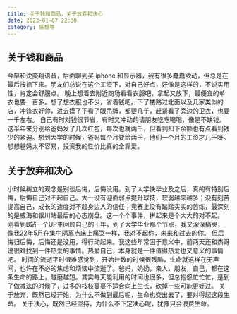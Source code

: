 ```yaml
---
title: 关于钱和商品，关于放弃和决心
date: 2023-01-07 22:30
category: 感想等
---
```


## 关于钱和商品

今早和沈奕翔语音，后面聊到买 iphone 和显示器，我有很多蠢蠢欲动，但总是在最后按捺下来。朋友们总说在这个工资下，对自己好点，好像是这样的，不说实用性，肯定会舒服点。
晚上想着去附近商场看看衣服吧，拿起又放下，最便宜的单衣也要一百多。想了想衣服也不少，省着钱吧。下了楼路过北面以及几家类似的店，冲锋衣好帅，进去摸了下看了眼吊牌，都要几千，赶紧看了旁边的卫衣，也要一千左右。
自己有时对钱很节省，有时又冲动的请朋友吃吃喝喝，像是不缺钱。
这半年来分别给爸妈发了几次红包，每次也就两千，但看到扣下余额也有点看到钱少的紧迫。想到大学的时候，爸妈每个月要给两千，他们一个月的工资才几千呀。
想想爸妈太不容易，投资我的性价比真的全靠爱。

## 关于放弃和决心

小时候树立的观念是别谈后悔，后悔没用。到了大学快毕业及之后，真的有特别后悔，后悔自己对不起自己。大一没有迎面弱点提升球技，软弱越来越多；没有刻苦提高自己，成长的速度对不起身边人的信任；竞赛上没有踏踏实实的苦练，最深刻的是威海和银川站最后的心态崩盘。这一个个事件，拼起来是个大大的对不起。
刚看到B站一个UP主回顾自己的十年，到了大学毕业那个节点，我又深深痛哭，像我22年5月在集中隔离点床上痛哭一样，我对不起你，未来和过去的你。
但后悔归后悔，后悔还是没用，得行动起来。我这些年常困于意义中，前两天还和杰哥说很难找到一件热爱的事情。热爱自己，本身就是一件值得热爱也又意义的事情吧。
时间的流逝平时很难感觉到，开始计数的时候很残酷，生命就这样在无声间，也许在不必的焦虑和烦恼中流逝了。爸妈，奶奶，亲人，朋友，自己，都在这条生命的路上，越磨越短。其实每天能利用的时间也很多，但总抱怨忙忙忙，是到了做减法的时候了，过多的枝枝蔓蔓不适合向上生长，砍掉一些可能更好过。
关于放弃，既然已经开始，为什么不做到最后呢，生命也交出去了，要对得起这段生命。
关于决心，既然已经坚持，为什么不下定决心呢，犹豫只会浪费生命。